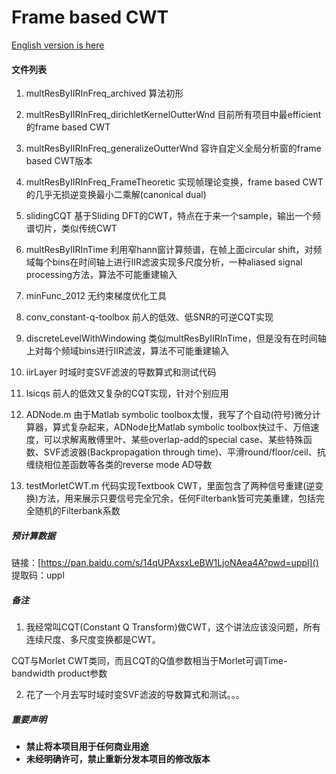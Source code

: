 # Frame based CWT

[English version is here](https://github.com/james34602/iir_cwt_research/readme_en.md)

#### 文件列表

1. multResByIIRInFreq_archived
   算法初形

2. multResByIIRInFreq_dirichletKernelOutterWnd
   目前所有项目中最efficient的frame based CWT

3. multResByIIRInFreq_generalizeOutterWnd
   容许自定义全局分析窗的frame based CWT版本

4. multResByIIRInFreq_FrameTheoretic
   实现帧理论变换，frame based CWT的几乎无损逆变换最小二乘解(canonical dual)

5. slidingCQT
   基于Sliding DFT的CWT，特点在于来一个sample，输出一个频谱切片，类似传统CWT

6. multResByIIRInTime
   利用窄hann窗计算频谱，在帧上面circular shift，对频域每个bins在时间轴上进行IIR滤波实现多尺度分析，一种aliased signal processing方法，算法不可能重建输入

7. minFunc_2012
   无约束梯度优化工具

8. conv_constant-q-toolbox
   前人的低效、低SNR的可逆CQT实现

9. discreteLevelWithWindowing
   类似multResByIIRInTime，但是没有在时间轴上对每个频域bins进行IIR滤波，算法不可能重建输入

10. iirLayer
    时域时变SVF滤波的导数算式和测试代码

11. lsicqs
    前人的低效又复杂的CQT实现，针对个别应用

12. ADNode.m
    由于Matlab symbolic toolbox太慢，我写了个自动(符号)微分计算器，算式复杂起来，ADNode比Matlab symbolic toolbox快过千、万倍速度，可以求解离散傅里叶、某些overlap-add的special case、某些特殊函数、SVF滤波器(Backpropagation through time)、平滑round/floor/ceil、抗缠绕相位差函数等各类的reverse mode AD导数

13. testMorletCWT.m
    代码实现Textbook CWT，里面包含了两种信号重建(逆变换)方法，用来展示只要信号完全冗余，任何Filterbank皆可完美重建，包括完全随机的Filterbank系数

##### 预计算数据

链接：[https://pan.baidu.com/s/14qUPAxsxLeBW1LjoNAea4A?pwd=uppl]() 
提取码：uppl

##### 备注

1. 我经常叫CQT(Constant Q Transform)做CWT，这个讲法应该没问题，所有连续尺度、多尺度变换都是CWT。

CQT与Morlet CWT类同，而且CQT的Q值参数相当于Morlet可调Time-bandwidth product参数

2. 花了一个月去写时域时变SVF滤波的导数算式和测试。。。

##### 重要声明

* **禁止将本项目用于任何商业用途**
* **未经明确许可，禁止重新分发本项目的修改版本**
